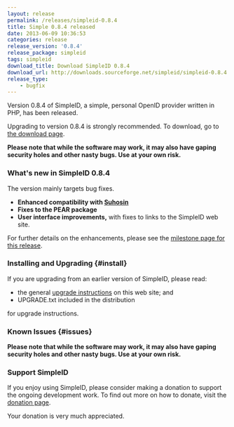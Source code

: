 ```yaml
---
layout: release
permalink: /releases/simpleid-0.8.4
title: Simple 0.8.4 released
date: 2013-06-09 10:36:53
categories: release
release_version: '0.8.4'
release_package: simpleid
tags: simpleid
download_title: Download SimpleID 0.8.4
download_url: http://downloads.sourceforge.net/simpleid/simpleid-0.8.4.tar.gz
release_type: 
    - bugfix
---
```


Version 0.8.4 of SimpleID, a simple, personal OpenID provider written in PHP, has been released.

Upgrading to version 0.8.4 is strongly recommended.  To download, go to [the download page](/download).

**Please note that while the software may work, it may also have gaping security holes and other nasty bugs. Use at your own risk.**

### What's new in SimpleID 0.8.4

The version mainly targets bug fixes.

- **Enhanced compatibility with [Suhosin](http://www.hardened-php.net/suhosin)**
- **Fixes to the PEAR package**
- **User interface improvements,** with fixes to links to the SimpleID web site.

For further details on the enhancements, please see the [milestone page for this release](http://simpleid.koinic.net/trac/milestone/0.8.4).

### Installing and Upgrading {#install}

If you are upgrading from an earlier version of SimpleID, please read:

- the general [upgrade instructions](http://simpleid.sourceforge.net/documentation/getting-started/upgrading) on this web site; and
- UPGRADE.txt included in the distribution

for upgrade instructions.

### Known Issues {#issues}

**Please note that while the software may work, it may also have gaping security holes and other nasty bugs. Use at your own risk.**

### Support SimpleID

If you enjoy using SimpleID, please consider making a donation to support the
ongoing development work.  To find out more on how to donate, visit
the [donation page](http://simpleid.koinic.net/donate).

Your donation is very much appreciated.